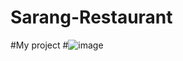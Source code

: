 # Sarang-Restaurant
#My project 
#![image](https://github.com/user-attachments/assets/1f43fba5-d513-4980-8ec6-7a3da34ea82e)
